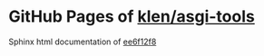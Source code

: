 GitHub Pages of [klen/asgi-tools](https://github.com/klen/asgi-tools.git)
===
Sphinx html documentation of [ee6f12f8](https://github.com/klen/asgi-tools/tree/ee6f12f89c1858b75bb5ee640c4e962032be55a3)
